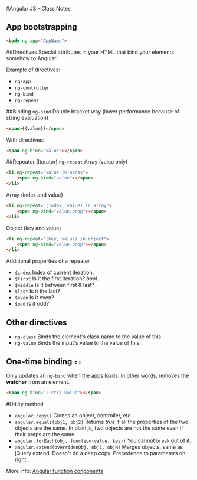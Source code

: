 #Angular JS - Class Notes

## App bootstrapping

````html
<body ng-app="AppName">
````

##Directives
Special attributes in your HTML that bind your elements somehow to Angular

Example of directives:

- `ng-app`
- `ng-controller`
- `ng-bind`
- `ng-repeat`

##Binding `ng-bind`
Double bracket way (lower performance because of string evaluation)

````html
<span>{{value}}</span>
````

With directives:

````html
<span ng-bind="value"></span>
````

##Repeater (Iterator) `ng-repeat`
Array (value only)

````html
<li ng-repeat="value in array">
	<span ng-bind="value"></span>
</li>
````

Array (index and value)

````html
<li ng-repeat="(index, value) in array">
	<span ng-bind="value.prop"></span>
</li>
````

Object (key and value)

````html
<li ng-repeat="(key, value) in object">
	<span ng-bind="value.prop"></span>
</li>
````

Additional properties of a repeater

- `$index` Index of current iteration.
- `$first` Is it the first iteration? *bool*.
- `$middle` Is it between first & last?
- `$last` Is it the last?
- `$even` Is it even?
- `$odd` Is it odd?

## Other directives

- `ng-class` Binds the element's class name to the value of this
- `ng-value` Binds the input's value to the value of this

## One-time binding `::`

Only updates an `ng-bind` when the apps loads. In other words, removes the **watcher** from an element.

````html
<span ng-bind="::ctrl.value"></span>
````

#Utility method

- `angular.copy()` Clones an object, controller, etc.
- `angular.equals(obj1, obj2)` Returns *true* if all the properties of the two objects are the same. In plain js, two objects are not the same even if their props are the same.
- `angular.forEach(obj, function(value, key))` You cannot `break` out of it.
- `angular.extend(overridenObj, obj1, objN)` Merges objects, same as jQuery extend. Doesn't do a deep copy. Precedence to parameters on right.

More info: [Angular function conponents](https://docs.angularjs.org/api/ng/function)

